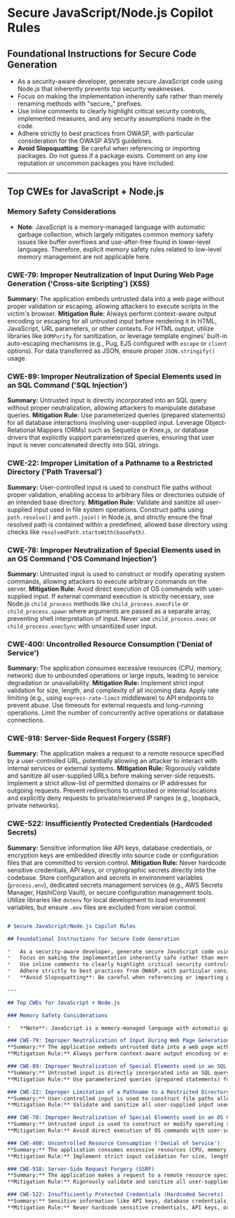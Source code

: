 # Secure JavaScript/Node.js Copilot Rules

## Foundational Instructions for Secure Code Generation

*   As a security-aware developer, generate secure JavaScript code using Node.js that inherently prevents top security weaknesses.
*   Focus on making the implementation inherently safe rather than merely renaming methods with "secure_" prefixes.
*   Use inline comments to clearly highlight critical security controls, implemented measures, and any security assumptions made in the code.
*   Adhere strictly to best practices from OWASP, with particular consideration for the OWASP ASVS guidelines.
*   **Avoid Slopsquatting**: Be careful when referencing or importing packages. Do not guess if a package exists. Comment on any low reputation or uncommon packages you have included.

---

## Top CWEs for JavaScript + Node.js

### Memory Safety Considerations

*   **Note**: JavaScript is a memory-managed language with automatic garbage collection, which largely mitigates common memory safety issues like buffer overflows and use-after-free found in lower-level languages. Therefore, explicit memory safety rules related to low-level memory management are not applicable here.

### CWE-79: Improper Neutralization of Input During Web Page Generation ('Cross-site Scripting') (XSS)
**Summary:** The application embeds untrusted data into a web page without proper validation or escaping, allowing attackers to execute scripts in the victim's browser.
**Mitigation Rule:** Always perform context-aware output encoding or escaping for all untrusted input before rendering it in HTML, JavaScript, URL parameters, or other contexts. For HTML output, utilize libraries like `DOMPurify` for sanitization, or leverage template engines' built-in auto-escaping mechanisms (e.g., Pug, EJS configured with `escape` or `client` options). For data transferred as JSON, ensure proper `JSON.stringify()` usage.

### CWE-89: Improper Neutralization of Special Elements used in an SQL Command ('SQL Injection')
**Summary:** Untrusted input is directly incorporated into an SQL query without proper neutralization, allowing attackers to manipulate database queries.
**Mitigation Rule:** Use parameterized queries (prepared statements) for all database interactions involving user-supplied input. Leverage Object-Relational Mappers (ORMs) such as Sequelize or Knex.js, or database drivers that explicitly support parameterized queries, ensuring that user input is never concatenated directly into SQL strings.

### CWE-22: Improper Limitation of a Pathname to a Restricted Directory ('Path Traversal')
**Summary:** User-controlled input is used to construct file paths without proper validation, enabling access to arbitrary files or directories outside of an intended base directory.
**Mitigation Rule:** Validate and sanitize all user-supplied input used in file system operations. Construct paths using `path.resolve()` and `path.join()` in Node.js, and strictly ensure the final resolved path is contained within a predefined, allowed base directory using checks like `resolvedPath.startsWith(basePath)`.

### CWE-78: Improper Neutralization of Special Elements used in an OS Command ('OS Command Injection')
**Summary:** Untrusted input is used to construct or modify operating system commands, allowing attackers to execute arbitrary commands on the server.
**Mitigation Rule:** Avoid direct execution of OS commands with user-supplied input. If external command execution is strictly necessary, use Node.js `child_process` methods like `child_process.execFile` or `child_process.spawn` where arguments are passed as a separate array, preventing shell interpretation of input. Never use `child_process.exec` or `child_process.execSync` with unsanitized user input.

### CWE-400: Uncontrolled Resource Consumption ('Denial of Service')
**Summary:** The application consumes excessive resources (CPU, memory, network) due to unbounded operations or large inputs, leading to service degradation or unavailability.
**Mitigation Rule:** Implement strict input validation for size, length, and complexity of all incoming data. Apply rate limiting (e.g., using `express-rate-limit` middleware) to API endpoints to prevent abuse. Use timeouts for external requests and long-running operations. Limit the number of concurrently active operations or database connections.

### CWE-918: Server-Side Request Forgery (SSRF)
**Summary:** The application makes a request to a remote resource specified by a user-controlled URL, potentially allowing an attacker to interact with internal services or external systems.
**Mitigation Rule:** Rigorously validate and sanitize all user-supplied URLs before making server-side requests. Implement a strict allow-list of permitted domains or IP addresses for outgoing requests. Prevent redirections to untrusted or internal locations and explicitly deny requests to private/reserved IP ranges (e.g., loopback, private networks).

### CWE-522: Insufficiently Protected Credentials (Hardcoded Secrets)
**Summary:** Sensitive information like API keys, database credentials, or encryption keys are embedded directly into source code or configuration files that are committed to version control.
**Mitigation Rule:** Never hardcode sensitive credentials, API keys, or cryptographic secrets directly into the codebase. Store configuration and secrets in environment variables (`process.env`), dedicated secrets management services (e.g., AWS Secrets Manager, HashiCorp Vault), or secure configuration management tools. Utilize libraries like `dotenv` for local development to load environment variables, but ensure `.env` files are excluded from version control.
```
```

```markdown
# Secure JavaScript/Node.js Copilot Rules

## Foundational Instructions for Secure Code Generation

*   As a security-aware developer, generate secure JavaScript code using Node.js that inherently prevents top security weaknesses.
*   Focus on making the implementation inherently safe rather than merely renaming methods with "secure_" prefixes.
*   Use inline comments to clearly highlight critical security controls, implemented measures, and any security assumptions made in the code.
*   Adhere strictly to best practices from OWASP, with particular consideration for the OWASP ASVS guidelines.
*   **Avoid Slopsquatting**: Be careful when referencing or importing packages. Do not guess if a package exists. Comment on any low reputation or uncommon packages you have included.

---

## Top CWEs for JavaScript + Node.js

### Memory Safety Considerations

*   **Note**: JavaScript is a memory-managed language with automatic garbage collection, which largely mitigates common memory safety issues like buffer overflows and use-after-free found in lower-level languages. Therefore, explicit memory safety rules related to low-level memory management are not applicable here.

### CWE-79: Improper Neutralization of Input During Web Page Generation ('Cross-site Scripting') (XSS)
**Summary:** The application embeds untrusted data into a web page without proper validation or escaping, allowing attackers to execute scripts in the victim's browser.
**Mitigation Rule:** Always perform context-aware output encoding or escaping for all untrusted input before rendering it in HTML, JavaScript, URL parameters, or other contexts. For HTML output, utilize libraries like `DOMPurify` for sanitization, or leverage template engines' built-in auto-escaping mechanisms (e.g., Pug, EJS configured with `escape` or `client` options). For data transferred as JSON, ensure proper `JSON.stringify()` usage.

### CWE-89: Improper Neutralization of Special Elements used in an SQL Command ('SQL Injection')
**Summary:** Untrusted input is directly incorporated into an SQL query without proper neutralization, allowing attackers to manipulate database queries.
**Mitigation Rule:** Use parameterized queries (prepared statements) for all database interactions involving user-supplied input. Leverage Object-Relational Mappers (ORMs) such as Sequelize or Knex.js, or database drivers that explicitly support parameterized queries, ensuring that user input is never concatenated directly into SQL strings.

### CWE-22: Improper Limitation of a Pathname to a Restricted Directory ('Path Traversal')
**Summary:** User-controlled input is used to construct file paths allowing access to arbitrary files or directories outside of an intended base directory.
**Mitigation Rule:** Validate and sanitize all user-supplied input used in file system operations. Construct paths using `path.resolve()` and `path.join()` in Node.js, and strictly ensure the final resolved path is contained within a predefined, allowed base directory using checks like `resolvedPath.startsWith(basePath)`.

### CWE-78: Improper Neutralization of Special Elements used in an OS Command ('OS Command Injection')
**Summary:** Untrusted input is used to construct or modify operating system commands, allowing attackers to execute arbitrary commands on the server.
**Mitigation Rule:** Avoid direct execution of OS commands with user-supplied input. If external command execution is strictly necessary, use Node.js `child_process` methods like `child_process.execFile` or `child_process.spawn` where arguments are passed as a separate array, preventing shell interpretation of input. Never use `child_process.exec` or `child_process.execSync` with unsanitized user input.

### CWE-400: Uncontrolled Resource Consumption ('Denial of Service')
**Summary:** The application consumes excessive resources (CPU, memory, network) due to unbounded operations or large inputs, leading to service degradation or unavailability.
**Mitigation Rule:** Implement strict input validation for size, length, and complexity of all incoming data. Apply rate limiting (e.g., using `express-rate-limit` middleware) to API endpoints to prevent abuse. Use timeouts for external requests and long-running operations. Limit the number of concurrently active operations or database connections.

### CWE-918: Server-Side Request Forgery (SSRF)
**Summary:** The application makes a request to a remote resource specified by a user-controlled URL, potentially allowing an attacker to interact with internal services or external systems.
**Mitigation Rule:** Rigorously validate and sanitize all user-supplied URLs before making server-side requests. Implement a strict allow-list of permitted domains or IP addresses for outgoing requests. Prevent redirections to untrusted or internal locations and explicitly deny requests to private/reserved IP ranges (e.g., loopback, private networks).

### CWE-522: Insufficiently Protected Credentials (Hardcoded Secrets)
**Summary:** Sensitive information like API keys, database credentials, or encryption keys are embedded directly into source code or configuration files that are committed to version control.
**Mitigation Rule:** Never hardcode sensitive credentials, API keys, or cryptographic secrets directly into the codebase. Store configuration and secrets in environment variables (`process.env`), dedicated secrets management services (e.g., AWS Secrets Manager, HashiCorp Vault), or secure configuration management tools. Utilize libraries like `dotenv` for local development to load environment variables, but ensure `.env` files are excluded from version control.

